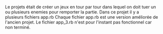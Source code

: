 Le projets était de créer un jeux en tour par tour dans lequel on doit tuer un ou plusieurs enemies pour remporter la partie.
Dans ce projet il y a plusieurs fichiers app.rb 
Chaque fichier app.rb est une version améliorée de l'ancien projet.
Le fichier app_3.rb n'est pour l'instant pas fonctionnel car non terminé.